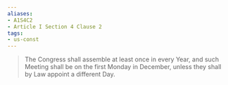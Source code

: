 ```yaml
---
aliases: 
- A1S4C2
- Article I Section 4 Clause 2
tags: 
- us-const
---
```

> The Congress shall assemble at least once in every Year, and such Meeting shall be on the first Monday in December, unless they shall by Law appoint a different Day.

